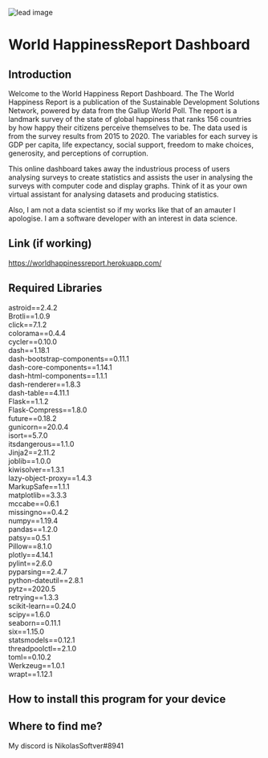 ![lead image](https://github.com/nickbrowningdev/WorldHappinessReportDashboard/blob/main/screenshots/screenshot1.PNG)

# World HappinessReport Dashboard
## Introduction
Welcome to the World Happiness Report Dashboard. The The World Happiness Report is a publication of the Sustainable Development Solutions Network, powered by data from the Gallup World Poll. The report is a landmark survey of the state of global happiness that ranks 156 countries by how happy their citizens perceive themselves to be. The data used is from the survey results from 2015 to 2020. The variables for each survey is GDP per capita, life expectancy, social support, freedom to make choices, generosity, and perceptions of corruption.

This online dashboard takes away the industrious process of users analysing surveys to create statistics and assists the user in analysing the surveys with computer code and display graphs. Think of it as your own virtual assistant for analysing datasets and producing statistics.

Also, I am not a data scientist so if my works like that of an amauter I apologise. I am a software developer with an interest in data science.

## Link (if working)
https://worldhappinessreport.herokuapp.com/

## Required Libraries
astroid==2.4.2 <br>
Brotli==1.0.9 <br>
click==7.1.2 <br>
colorama==0.4.4 <br>
cycler==0.10.0 <br>
dash==1.18.1 <br>
dash-bootstrap-components==0.11.1 <br>
dash-core-components==1.14.1 <br>
dash-html-components==1.1.1 <br>
dash-renderer==1.8.3 <br>
dash-table==4.11.1 <br>
Flask==1.1.2 <br>
Flask-Compress==1.8.0 <br>
future==0.18.2 <br>
gunicorn==20.0.4 <br>
isort==5.7.0 <br>
itsdangerous==1.1.0 <br>
Jinja2==2.11.2 <br>
joblib==1.0.0 <br>
kiwisolver==1.3.1 <br>
lazy-object-proxy==1.4.3 <br>
MarkupSafe==1.1.1 <br>
matplotlib==3.3.3 <br>
mccabe==0.6.1 <br>
missingno==0.4.2 <br>
numpy==1.19.4 <br>
pandas==1.2.0 <br>
patsy==0.5.1 <br>
Pillow==8.1.0 <br>
plotly==4.14.1 <br>
pylint==2.6.0 <br>
pyparsing==2.4.7 <br>
python-dateutil==2.8.1 <br>
pytz==2020.5 <br>
retrying==1.3.3 <br>
scikit-learn==0.24.0 <br>
scipy==1.6.0 <br>
seaborn==0.11.1 <br>
six==1.15.0 <br>
statsmodels==0.12.1 <br>
threadpoolctl==2.1.0 <br>
toml==0.10.2 <br>
Werkzeug==1.0.1 <br>
wrapt==1.12.1 <br>

## How to install this program for your device


## Where to find me?
My discord is NikolasSoftver#8941
